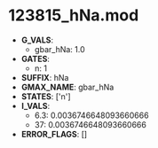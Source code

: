 # 123815_hNa.mod

- **G_VALS**:
  - gbar_hNa: 1.0
- **GATES**:
  - n: 1
- **SUFFIX**: hNa
- **GMAX_NAME**: gbar_hNa
- **STATES**: ['n']
- **I_VALS**:
  - 6.3: 0.0036746648093660666
  - 37: 0.0036746648093660666
- **ERROR_FLAGS**: []
